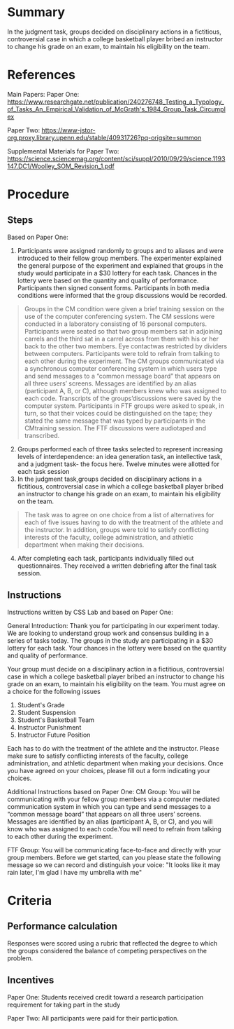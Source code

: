# Summary
In the judgment task, groups decided on disciplinary actions in a fictitious, controversial case in which a college basketball player bribed an instructor to change his grade on an exam, to maintain his eligibility on the team.

# References
Main Papers:
Paper One: https://www.researchgate.net/publication/240276748_Testing_a_Typology_of_Tasks_An_Empirical_Validation_of_McGrath's_1984_Group_Task_Circumplex

Paper Two: https://www-jstor-org.proxy.library.upenn.edu/stable/40931726?pq-origsite=summon

Supplemental Materials for Paper Two: https://science.sciencemag.org/content/sci/suppl/2010/09/29/science.1193147.DC1/Woolley_SOM_Revision_1.pdf



# Procedure
## Steps
Based on Paper One: 
1. Participants were assigned randomly to groups and to aliases and were introduced to their fellow group members. The experimenter explained the general purpose of the experiment and explained that groups in the study would participate in a $30 lottery for each task. Chances in the lottery were based on the quantity and quality of performance. Participants then signed consent forms. 
Participants in both media conditions were informed that the group discussions would be recorded. 
> Groups in the CM condition were given a brief training session on the use of the computer conferencing system. The CM sessions were conducted in a laboratory consisting of 16 personal computers. Participants were seated so that two group members sat in adjoining carrels and the third sat in a carrel across from them with his or her back to the other two members. Eye contactwas restricted by dividers between computers. Participants were told to refrain from talking to each other during the experiment. The CM groups communicated via a synchronous computer conferencing system in which users type and send messages to a “common message board” that appears on all three users’ screens. Messages are identified by an alias (participant A, B, or C), although members knew who was assigned to each code. Transcripts of the groups’discussions were saved by the computer system.
> Participants in FTF groups were asked to speak, in turn, so that their voices could be distinguished on the tape; they stated the same message that was typed by participants in the CMtraining session. The FTF discussions were audiotaped and transcribed.
2. Groups performed each of three tasks selected to represent increasing levels of interdependence: an idea generation task, an intellective task, and a judgment task- the focus here. Twelve minutes were allotted for each task session
3. In the judgment task,groups decided on disciplinary actions in a fictitious, controversial case in which a college basketball player bribed an instructor to change his grade on an exam, to maintain his eligibility on the team. 
> The task was to agree on one choice from a list of alternatives for each of five issues having to do with the treatment of the athlete and the instructor. In addition, groups were told to satisfy conflicting interests of the faculty, college administration, and athletic department when making their decisions.
4. After completing each task, participants individually filled out questionnaires. They received a written debriefing after the final task session.


## Instructions
Instructions written by CSS Lab and based on Paper One: 

General Introduction: 
Thank you for participating in our experiment today. We are looking to understand group work and consensus building in a series of tasks today. The groups in the study are participating in a $30 lottery for each task. Your chances in the lottery were based on the quantity and quality of performance. 

Your group must decide on a disciplinary action in a fictitious, controversial case in which a college basketball player bribed an instructor to change his grade on an exam, to maintain his eligibility on the team. You must agree on a choice for the following issues
1. Student's Grade 
2. Student Suspension 
3. Student's Basketball Team
4. Instructor Punishment 
5. Instructor Future Position 

Each has to do with the treatment of the athlete and the instructor. Please make sure to satisfy conflicting interests of the faculty, college administration, and athletic department when making your decisions. Once you have agreed on your choices, please fill out a form indicating your choices. 

Additional Instructions based on Paper One: 
CM Group: 
You will be communicating with your fellow group members via a computer mediated communication system in which you can type and send messages to a “common message board” that appears on all three users’ screens. Messages are identified by an alias (participant A, B, or C), and you will know who was assigned to each code.You will need to refrain from talking to each other during the experiment.

FTF Group: 
You will be communicating face-to-face and directly with your group members. Before we get started, can you please state the following message so we can record and distinguish your voice: "It looks like it may rain later, I'm glad I have my umbrella with me" 


# Criteria
## Performance calculation
Responses were scored using a rubric that reflected the degree to which the groups considered the balance of competing perspectives on the problem.

## Incentives

Paper One: Students received credit toward a research participation requirement for taking part in the study

Paper Two: All participants were paid for their participation.
